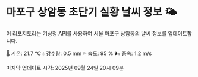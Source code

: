 
# 마포구 상암동 초단기 실황 날씨 정보 🌤️

이 리포지토리는 기상청 API를 사용하여 서울 마포구 상암동의 날씨 정보를 업데이트합니다. 

🌡️ 기온: 21.7 ℃
💧 강수량: 0.5 mm
💦 습도: 95 %
🌬️ 풍속: 1.2 m/s

마지막 업데이트 시각: 2025년 09월 24일 20시 09분    
